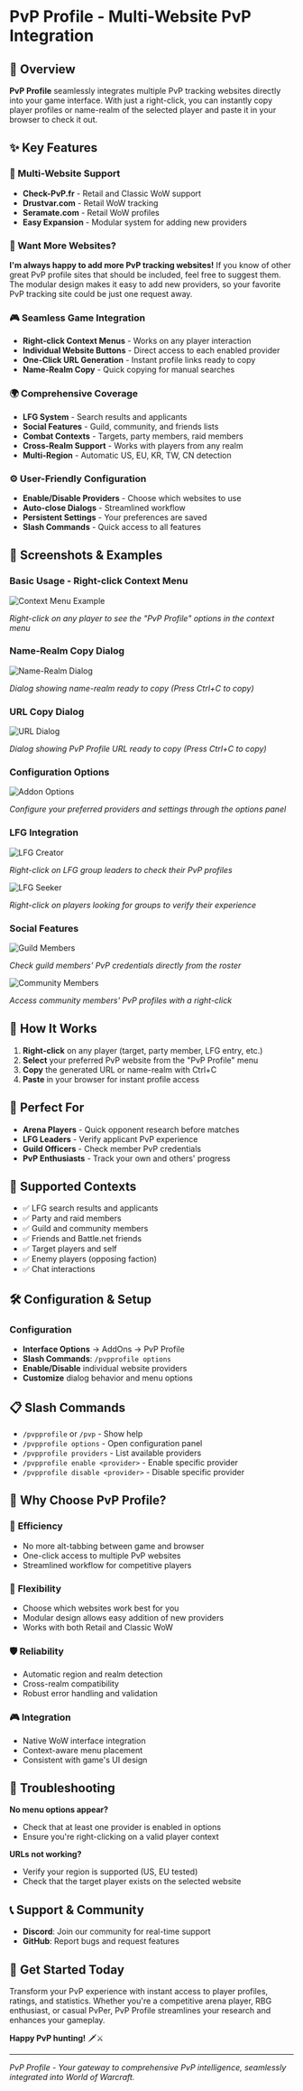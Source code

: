 # PvP Profile - Multi-Website PvP Integration

## 🎯 Overview

**PvP Profile** seamlessly integrates multiple PvP tracking websites directly into your game interface. With just a right-click, you can instantly copy player profiles or name-realm of the selected player and paste it in your browser to check it out.

## ✨ Key Features

### 🔗 Multi-Website Support
- **Check-PvP.fr** - Retail and Classic WoW support
- **Drustvar.com** - Retail WoW tracking
- **Seramate.com** - Retail WoW profiles
- **Easy Expansion** - Modular system for adding new providers

### 🚀 Want More Websites?

**I'm always happy to add more PvP tracking websites!** If you know of other great PvP profile sites that should be included, feel free to suggest them. The modular design makes it easy to add new providers, so your favorite PvP tracking site could be just one request away.


### 🎮 Seamless Game Integration
- **Right-click Context Menus** - Works on any player interaction
- **Individual Website Buttons** - Direct access to each enabled provider
- **One-Click URL Generation** - Instant profile links ready to copy
- **Name-Realm Copy** - Quick copying for manual searches

### 🌍 Comprehensive Coverage
- **LFG System** - Search results and applicants
- **Social Features** - Guild, community, and friends lists
- **Combat Contexts** - Targets, party members, raid members
- **Cross-Realm Support** - Works with players from any realm
- **Multi-Region** - Automatic US, EU, KR, TW, CN detection

### ⚙️ User-Friendly Configuration
- **Enable/Disable Providers** - Choose which websites to use
- **Auto-close Dialogs** - Streamlined workflow
- **Persistent Settings** - Your preferences are saved
- **Slash Commands** - Quick access to all features

## 📸 Screenshots & Examples

### Basic Usage - Right-click Context Menu

![Context Menu Example](https://raw.githubusercontent.com/Kirom/PvP-Profile/master/assets/self-example.png)

*Right-click on any player to see the "PvP Profile" options in the context menu*

### Name-Realm Copy Dialog

![Name-Realm Dialog](https://raw.githubusercontent.com/Kirom/PvP-Profile/master/assets/copy-name-realm-dialog.png)

*Dialog showing name-realm ready to copy (Press Ctrl+C to copy)*

### URL Copy Dialog

![URL Dialog](https://raw.githubusercontent.com/Kirom/PvP-Profile/master/assets/copy-url-dialog.png)

*Dialog showing PvP Profile URL ready to copy (Press Ctrl+C to copy)*

### Configuration Options

![Addon Options](https://raw.githubusercontent.com/Kirom/PvP-Profile/master/assets/addon-options.png)

*Configure your preferred providers and settings through the options panel*

### LFG Integration

![LFG Creator](https://raw.githubusercontent.com/Kirom/PvP-Profile/master/assets/lfg-creator.png)

*Right-click on LFG group leaders to check their PvP profiles*

![LFG Seeker](https://raw.githubusercontent.com/Kirom/PvP-Profile/master/assets/lfg-seeker.png)

*Right-click on players looking for groups to verify their experience*

### Social Features

![Guild Members](https://raw.githubusercontent.com/Kirom/PvP-Profile/master/assets/guild.png)

*Check guild members' PvP credentials directly from the roster*

![Community Members](https://raw.githubusercontent.com/Kirom/PvP-Profile/master/assets/community.png)

*Access community members' PvP profiles with a right-click*

## 🚀 How It Works

1. **Right-click** on any player (target, party member, LFG entry, etc.)
2. **Select** your preferred PvP website from the "PvP Profile" menu
3. **Copy** the generated URL or name-realm with Ctrl+C
4. **Paste** in your browser for instant profile access

## 🎯 Perfect For

- **Arena Players** - Quick opponent research before matches
- **LFG Leaders** - Verify applicant PvP experience
- **Guild Officers** - Check member PvP credentials
- **PvP Enthusiasts** - Track your own and others' progress

## 🔧 Supported Contexts

- ✅ LFG search results and applicants
- ✅ Party and raid members
- ✅ Guild and community members
- ✅ Friends and Battle.net friends
- ✅ Target players and self
- ✅ Enemy players (opposing faction)
- ✅ Chat interactions

## 🛠️ Configuration & Setup

### Configuration
- **Interface Options** → AddOns → PvP Profile
- **Slash Commands**: `/pvpprofile options`
- **Enable/Disable** individual website providers
- **Customize** dialog behavior and menu options

## 📋 Slash Commands

- `/pvpprofile` or `/pvp` - Show help
- `/pvpprofile options` - Open configuration panel
- `/pvpprofile providers` - List available providers
- `/pvpprofile enable <provider>` - Enable specific provider
- `/pvpprofile disable <provider>` - Disable specific provider

## 🌟 Why Choose PvP Profile?

### 🎯 **Efficiency**
- No more alt-tabbing between game and browser
- One-click access to multiple PvP websites
- Streamlined workflow for competitive players

### 🔧 **Flexibility**
- Choose which websites work best for you
- Modular design allows easy addition of new providers
- Works with both Retail and Classic WoW

### 🛡️ **Reliability**
- Automatic region and realm detection
- Cross-realm compatibility
- Robust error handling and validation

### 🎮 **Integration**
- Native WoW interface integration
- Context-aware menu placement
- Consistent with game's UI design

## 🐛 Troubleshooting

**No menu options appear?**
- Check that at least one provider is enabled in options
- Ensure you're right-clicking on a valid player context

**URLs not working?**
- Verify your region is supported (US, EU tested)
- Check that the target player exists on the selected website

## 📞 Support & Community

- **Discord**: Join our community for real-time support
- **GitHub**: Report bugs and request features

## 🎉 Get Started Today

Transform your PvP experience with instant access to player profiles, ratings, and statistics. Whether you're a competitive arena player, RBG enthusiast, or casual PvPer, PvP Profile streamlines your research and enhances your gameplay.

**Happy PvP hunting!** 🗡️⚔️

---

*PvP Profile - Your gateway to comprehensive PvP intelligence, seamlessly integrated into World of Warcraft.*